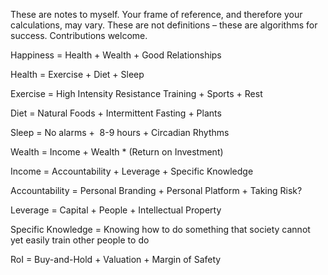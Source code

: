 These are notes to myself. Your frame of reference, and therefore your calculations, may vary. These are not definitions – these are algorithms for success. Contributions welcome.

Happiness = Health + Wealth + Good Relationships

Health = Exercise + Diet + Sleep 

Exercise = High Intensity Resistance Training + Sports + Rest

Diet = Natural Foods + Intermittent Fasting + Plants

Sleep = No alarms +  8-9 hours + Circadian Rhythms

Wealth = Income + Wealth * (Return on Investment) 

Income = Accountability + Leverage + Specific Knowledge

Accountability = Personal Branding + Personal Platform + Taking Risk?

Leverage = Capital + People + Intellectual Property

Specific Knowledge = Knowing how to do something that society cannot yet easily train other people to do  

RoI = Buy-and-Hold + Valuation + Margin of Safety